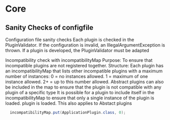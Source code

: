 # Core



## Sanity Checks of configfile

Configuration file sanity checks
Each plugin is checked in the PluginValidator.
If the configuration is invalid, an IllegalArgumentException is thrown.
If a plugin is developed, the PluginValidator must be adapted

Incompatibility check with incompatibilityMap
Purpose: To ensure that incompatible plugins are not registered together.
Structure: Each plugin has an incompatibilityMap that lists other incompatible plugins with a maximum number of instances:
0 = no instances allowed.
1 = maximum of one instance allowed.
2+ = up to this number allowed.
Abstract plugins can also be included in the map to ensure that the plugin is not compatible with any plugin of a specific type
It is possible for a plugin to include itself in the incompatibilityMap to ensure that only a single instance of the plugin is loaded.
plugin is loaded. This also applies to Abstact plugins

```java
  incompatibilityMap.put(ApplicationPlugin.class, 0);
```